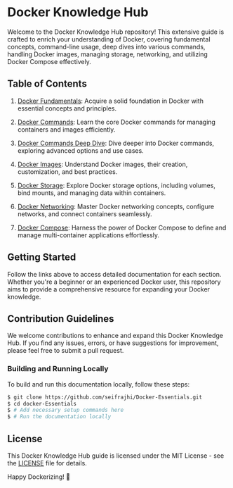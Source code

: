 # Docker Knowledge Hub

Welcome to the Docker Knowledge Hub repository! This extensive guide is crafted to enrich your understanding of Docker, covering fundamental concepts, command-line usage, deep dives into various commands, handling Docker images, managing storage, networking, and utilizing Docker Compose effectively.

## Table of Contents

1. [Docker Fundamentals](./1-Docker_Fundamentals/README.md): Acquire a solid foundation in Docker with essential concepts and principles.

2. [Docker Commands](./2-Docker_Commands/README.md): Learn the core Docker commands for managing containers and images efficiently.

3. [Docker Commands Deep Dive](./3-Docker_Commands_Deep_Dive/README.md): Dive deeper into Docker commands, exploring advanced options and use cases.

4. [Docker Images](./4-Docker_Images/README.md): Understand Docker images, their creation, customization, and best practices.

5. [Docker Storage](./5-Docker_Storage/README.md): Explore Docker storage options, including volumes, bind mounts, and managing data within containers.

6. [Docker Networking](./6-Docker_Networking/README.md): Master Docker networking concepts, configure networks, and connect containers seamlessly.

7. [Docker Compose](./7-Docker_Compose/README.md): Harness the power of Docker Compose to define and manage multi-container applications effortlessly.

## Getting Started

Follow the links above to access detailed documentation for each section. Whether you're a beginner or an experienced Docker user, this repository aims to provide a comprehensive resource for expanding your Docker knowledge.

## Contribution Guidelines

We welcome contributions to enhance and expand this Docker Knowledge Hub. If you find any issues, errors, or have suggestions for improvement, please feel free to submit a pull request.

### Building and Running Locally

To build and run this documentation locally, follow these steps:

```bash
$ git clone https://github.com/seifrajhi/Docker-Essentials.git
$ cd docker-Essentials
$ # Add necessary setup commands here
$ # Run the documentation locally
```

## License

This Docker Knowledge Hub guide is licensed under the MIT License - see the [LICENSE](LICENSE) file for details.

Happy Dockerizing! 🐳
